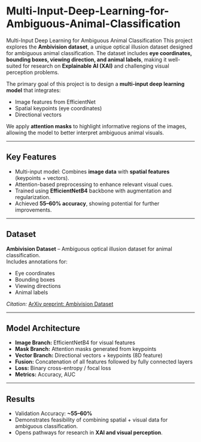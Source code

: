 # Multi-Input-Deep-Learning-for-Ambiguous-Animal-Classification
 Multi-Input Deep Learning for Ambiguous Animal Classification
This project explores the **Ambivision dataset**, a unique optical illusion dataset designed for ambiguous animal classification. The dataset includes **eye coordinates, bounding boxes, viewing direction, and animal labels**, making it well-suited for research on **Explainable AI (XAI)** and challenging visual perception problems.

The primary goal of this project is to design a **multi-input deep learning model** that integrates:
- Image features from EfficientNet
- Spatial keypoints (eye coordinates)
- Directional vectors

We apply **attention masks** to highlight informative regions of the images, allowing the model to better interpret ambiguous animal visuals.

---

## Key Features
- Multi-input model: Combines **image data** with **spatial features** (keypoints + vectors).
- Attention-based preprocessing to enhance relevant visual cues.
- Trained using **EfficientNetB4** backbone with augmentation and regularization.
- Achieved **55–60% accuracy**, showing potential for further improvements.

---

## Dataset
**Ambivision Dataset** – Ambiguous optical illusion dataset for animal classification.  
Includes annotations for:
- Eye coordinates
- Bounding boxes
- Viewing directions
- Animal labels

*Citation:* [ArXiv preprint: Ambivision Dataset](https://arxiv.org/abs/2505.21589)

---

## Model Architecture
- **Image Branch:** EfficientNetB4 for visual features
- **Mask Branch:** Attention masks generated from keypoints
- **Vector Branch:** Directional vectors + keypoints (8D feature)
- **Fusion:** Concatenation of all features followed by fully connected layers
- **Loss:** Binary cross-entropy / focal loss
- **Metrics:** Accuracy, AUC

---

## Results
- Validation Accuracy: **~55–60%**
- Demonstrates feasibility of combining spatial + visual data for ambiguous classification.
- Opens pathways for research in **XAI and visual perception**.
